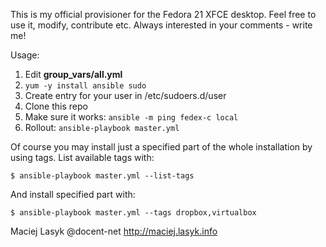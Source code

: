 This is my official provisioner for the Fedora 21 XFCE
desktop. Feel free to use it, modify, contribute etc.
Always interested in your comments - write me!

Usage:

1. Edit **group_vars/all.yml**
1. `yum -y install ansible sudo`
2. Create entry for your user in /etc/sudoers.d/user
3. Clone this repo
4. Make sure it works: `ansible -m ping fedex-c local`
5. Rollout: `ansible-playbook master.yml`

Of course you may install just a specified part of the
whole installation by using tags. List available tags
with:

`$ ansible-playbook master.yml --list-tags`

 And install specified part with:

`$ ansible-playbook master.yml --tags dropbox,virtualbox`

Maciej Lasyk
@docent-net
http://maciej.lasyk.info

